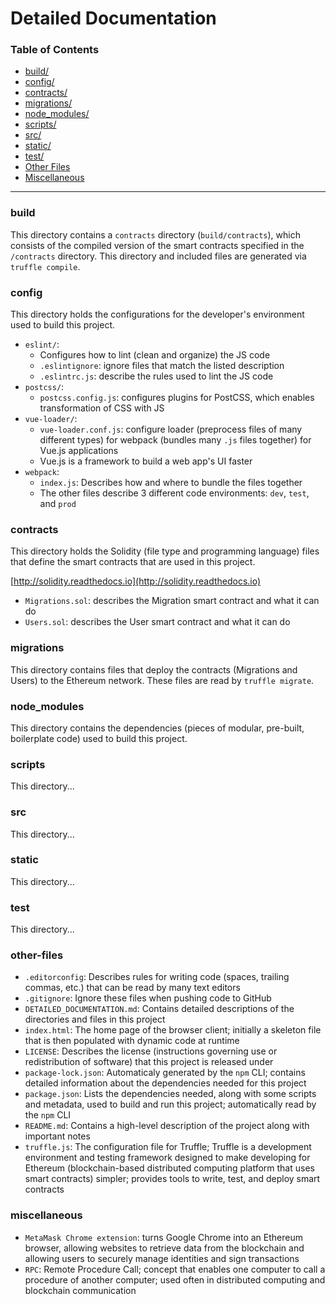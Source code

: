 # Detailed Documentation

### Table of Contents

- [build/](/DETAILED_DOCUMENTATION.md#build)
- [config/](/DETAILED_DOCUMENTATION.md#config)
- [contracts/](/DETAILED_DOCUMENTATION.md#contracts)
- [migrations/](/DETAILED_DOCUMENTATION.md#migrations)
- [node_modules/](/DETAILED_DOCUMENTATION.md#node_modules)
- [scripts/](/DETAILED_DOCUMENTATION.md#scripts)
- [src/](/DETAILED_DOCUMENTATION.md#src)
- [static/](/DETAILED_DOCUMENTATION.md#static)
- [test/](/DETAILED_DOCUMENTATION.md#test)
- [Other Files](/DETAILED_DOCUMENTATION.md#other-files)
- [Miscellaneous](/DETAILED_DOCUMENTATION.md#miscellaneous)

-----

### build

This directory contains a `contracts` directory (`build/contracts`), which consists of the compiled version of the smart contracts specified in the `/contracts` directory. This directory and included files are generated via `truffle compile`.

### config

This directory holds the configurations for the developer's environment used to build this project.

- `eslint/`:
  - Configures how to lint (clean and organize) the JS code
  - `.eslintignore`: ignore files that match the listed description
  - `.eslintrc.js`: describe the rules used to lint the JS code
- `postcss/`:
  - `postcss.config.js`: configures plugins for PostCSS, which enables transformation of CSS with JS 
- `vue-loader/`:
  - `vue-loader.conf.js`: configure loader (preprocess files of many different types) for webpack (bundles many `.js` files together) for Vue.js applications
  - Vue.js is a framework to build a web app's UI faster
- `webpack`:
  - `index.js`: Describes how and where to bundle the files together
  - The other files describe 3 different code environments: `dev`, `test`, and `prod`

### contracts

This directory holds the Solidity (file type and programming language) files that define the smart contracts that are used in this project.

[http://solidity.readthedocs.io](http://solidity.readthedocs.io)

- `Migrations.sol`: describes the Migration smart contract and what it can do
- `Users.sol`: describes the User smart contract and what it can do

### migrations

This directory contains files that deploy the contracts (Migrations and Users) to the Ethereum network. These files are read by `truffle migrate`.

### node_modules

This directory contains the dependencies (pieces of modular, pre-built, boilerplate code) used to build this project.

### scripts

This directory...

### src

This directory...

### static

This directory...

### test

This directory...

### other-files

- `.editorconfig`: Describes rules for writing code (spaces, trailing commas, etc.) that can be read by many text editors
- `.gitignore`: Ignore these files when pushing code to GitHub
- `DETAILED_DOCUMENTATION.md`: Contains detailed descriptions of the directories and files in this project
- `index.html`: The home page of the browser client; initially a skeleton file that is then populated with dynamic code at runtime
- `LICENSE`: Describes the license (instructions governing use or redistribution of software) that this project is released under
- `package-lock.json`: Automaticaly generated by the `npm` CLI; contains detailed information about the dependencies needed for this project
- `package.json`: Lists the dependencies needed, along with some scripts and metadata, used to build and run this project; automatically read by the `npm` CLI
- `README.md`: Contains a high-level description of the project along with important notes
- `truffle.js`: The configuration file for Truffle; Truffle is a development environment and testing framework designed to make developing for Ethereum (blockchain-based distributed computing platform that uses smart contracts) simpler; provides tools to write, test, and deploy smart contracts

### miscellaneous

- `MetaMask Chrome extension`: turns Google Chrome into an Ethereum browser, allowing websites to retrieve data from the blockchain and allowing users to securely manage identities and sign transactions
- `RPC`: Remote Procedure Call; concept that enables one computer to call a procedure of another computer; used often in distributed computing  and blockchain communication

